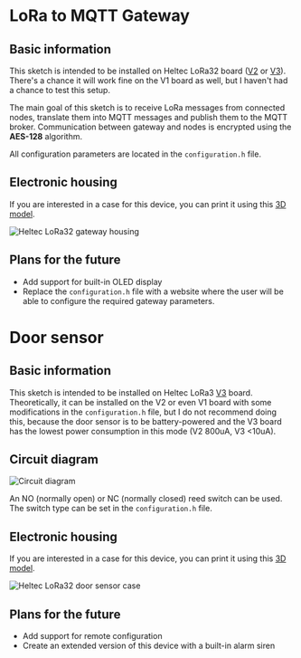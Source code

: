 # LoRa to MQTT Gateway

## Basic information

This sketch is intended to be installed on Heltec LoRa32 board ([V2](https://resource.heltec.cn/download/WiFi_LoRa_32/V2.1) or [V3](https://resource.heltec.cn/download/WiFi_LoRa_32_V3/)).
There's a chance it will work fine on the V1 board as well, but I haven't had a chance to test this setup.

The main goal of this sketch is to receive LoRa messages from connected nodes, translate them into MQTT messages and publish them to the MQTT broker.
Communication between gateway and nodes is encrypted using the **AES-128** algorithm.

All configuration parameters are located in the `configuration.h` file.

## Electronic housing

If you are interested in a case for this device, you can print it using this [3D model](https://www.thingiverse.com/thing:6363352).

![Heltec LoRa32 gateway housing](https://github.com/pandlubek/LoRa/assets/152999857/1450ab65-a2b5-43e9-bdbf-38a1a164cd68)

## Plans for the future
- Add support for built-in OLED display
- Replace the `configuration.h` file with a website where the user will be able to configure the required gateway parameters.

# Door sensor

## Basic information

This sketch is intended to be installed on Heltec LoRa3 [V3](https://resource.heltec.cn/download/WiFi_LoRa_32_V3/) board. Theoretically, it can be installed on the V2 or even V1 board with some modifications in the `configuration.h` file, but I do not recommend doing this, because the door sensor is to be battery-powered and the V3 board has the lowest power consumption in this mode (V2 800uA, V3 <10uA).

## Circuit diagram

![Circuit diagram](https://github.com/pandlubek/LoRa/assets/152999857/98bc71d2-c74e-4d84-8ae1-27341704bdf9)

An NO (normally open) or NC (normally closed) reed switch can be used. The switch type can be set in the `configuration.h` file.

## Electronic housing

If you are interested in a case for this device, you can print it using this [3D model](https://www.thingiverse.com/thing:6402382).

![Heltec LoRa32 door sensor case](https://github.com/pandlubek/LoRa/assets/152999857/3eafb95a-a588-4bb1-b65e-35156afce79e)

## Plans for the future

- Add support for remote configuration
- Create an extended version of this device with a built-in alarm siren
